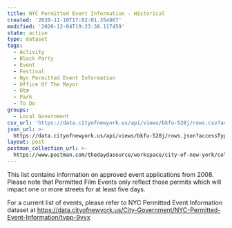 ```yaml
---
title: NYC Permitted Event Information - Historical
created: '2020-11-10T17:02:01.354867'
modified: '2020-12-04T19:23:38.117459'
state: active
type: dataset
tags:
  - Activity
  - Block Party
  - Event
  - Festival
  - Nyc Permitted Event Information
  - Office Of The Mayor
  - Otm
  - Park
  - To Do
groups:
  - Local Government
csv_url: 'https://data.cityofnewyork.us/api/views/bkfu-528j/rows.csv?accessType=DOWNLOAD'
json_url: >-
  https://data.cityofnewyork.us/api/views/bkfu-528j/rows.json?accessType=DOWNLOAD
layout: post
postman_collection_url: >-
  https://www.postman.com/thedaydasource/workspace/city-of-new-york/collection/15909983-08e95323-c4f8-43eb-b3f2-d113507b6906
---
```

This list contains information on approved event applications from 2008. Please note that Permitted Film Events only reflect those permits which will impact one or more streets for at least five days.

For a current list of events, please refer to NYC Permitted Event Information dataset at https://data.cityofnewyork.us/City-Government/NYC-Permitted-Event-Information/tvpp-9vvx
